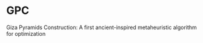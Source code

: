 # GPC
Giza Pyramids Construction: A first ancient-inspired metaheuristic algorithm for optimization
